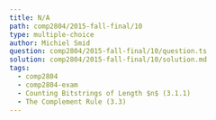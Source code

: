 ```yaml
---
title: N/A
path: comp2804/2015-fall-final/10
type: multiple-choice
author: Michiel Smid
question: comp2804/2015-fall-final/10/question.ts
solution: comp2804/2015-fall-final/10/solution.md
tags:
  - comp2804
  - comp2804-exam
  - Counting Bitstrings of Length $n$ (3.1.1)
  - The Complement Rule (3.3)
---
```


